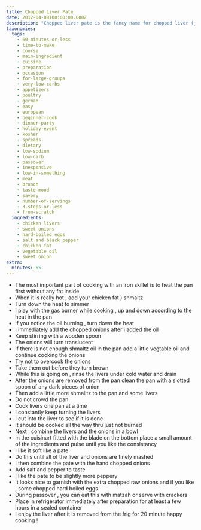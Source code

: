 ```yaml
---
title: Chopped Liver Pate
date: 2012-04-08T00:00:00.000Z
description: "Chopped liver pate is the fancy name for chopped liver (jewish style)\r\n\r\nwarning, this recipe is bad for the heart, but good for the soul"
taxonomies:
  tags:
    - 60-minutes-or-less
    - time-to-make
    - course
    - main-ingredient
    - cuisine
    - preparation
    - occasion
    - for-large-groups
    - very-low-carbs
    - appetizers
    - poultry
    - german
    - easy
    - european
    - beginner-cook
    - dinner-party
    - holiday-event
    - kosher
    - spreads
    - dietary
    - low-sodium
    - low-carb
    - passover
    - inexpensive
    - low-in-something
    - meat
    - brunch
    - taste-mood
    - savory
    - number-of-servings
    - 3-steps-or-less
    - from-scratch
  ingredients:
    - chicken livers
    - sweet onions
    - hard-boiled eggs
    - salt and black pepper
    - chicken fat
    - vegetable oil
    - sweet onion
extra:
  minutes: 55
---
```

 - The most important part of cooking with an iron skillet is to heat the pan first without any fat inside
 - When it is really hot , add your chicken fat ) shmaltz
 - Turn down the heat to simmer
 - I play with the gas burner while cooking , up and down according to the heat in the pan
 - If you notice the oil burning , turn down the heat
 - I immediately add the chopped onions after i added the oil
 - Keep stirring with a wooden spoon
 - The onions will turn translucent
 - If there is not enough shmaltz oil in the pan add a little vegtable oil and continue cooking the onions
 - Try not to overcook the onions
 - Take them out before they turn brown
 - While this is going on , rinse the livers under cold water and drain
 - After the onions are removed from the pan clean the pan with a slotted spoon of any dark pieces of onion
 - Then add a little more shmalltz to the pan and some livers
 - Do not crowd the pan
 - Cook livers one pan at a time
 - I constantly keep turning the livers
 - I cut into the liver to see if it is done
 - It should be cooked all the way thru just not burned
 - Next , combine the livers and the onions in a bowl
 - In the cuisinart fitted with the blade on the bottom place a small amount of the ingredients and pulse until you like the consistancy
 - I like it soft like a pate
 - Do this until all of the liver and onions are finely mashed
 - I then combine the pate with the hand chopped onions
 - Add salt and pepper to taste
 - I like the pate to be slightly more peppery
 - It looks nice to garnish with the extra chopped raw onions and if you like , some chopped hard boiled eggs
 - During passover , you can eat this with matzah or serve with crackers
 - Place in refrigerator immediately after preparation for at least a few hours in a sealed container
 - I enjoy the liver after it is removed from the frig for 20 minute happy cooking !

